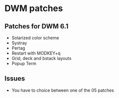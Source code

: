 DWM patches
===========

Patches for DWM 6.1
-------------------

- Solarized color scheme
- Systray
- Pertag
- Restart with MODKEY+q
- Grid, deck and bstack layouts
- Popup Term 

Issues
------

- You have to choice between one of the 05 patches
